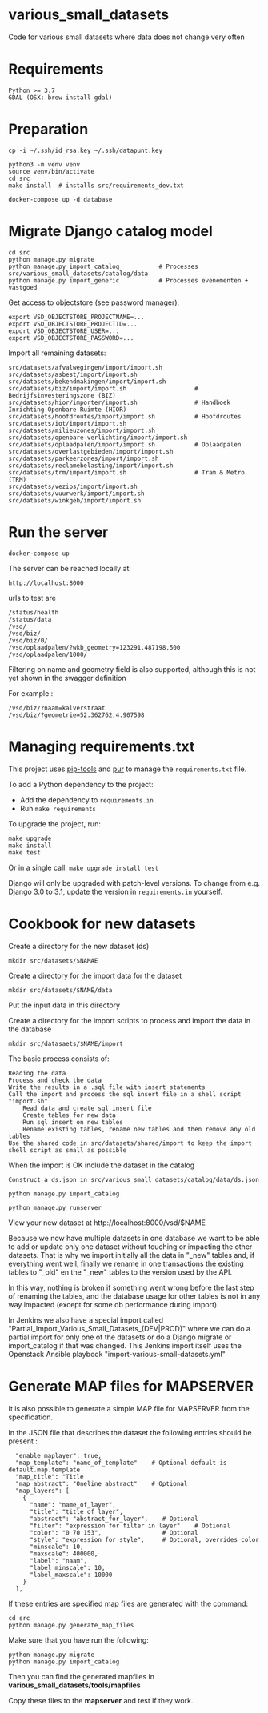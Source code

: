 # various_small_datasets

Code for various small datasets where data does not change very often

# Requirements

    Python >= 3.7
    GDAL (OSX: brew install gdal)

# Preparation

    cp -i ~/.ssh/id_rsa.key ~/.ssh/datapunt.key

    python3 -m venv venv
    source venv/bin/activate
    cd src
    make install  # installs src/requirements_dev.txt

    docker-compose up -d database

# Migrate Django catalog model

    cd src
    python manage.py migrate
    python manage.py import_catalog           # Processes src/various_small_datasets/catalog/data
    python manage.py import_generic           # Processes evenementen + vastgoed

Get access to objectstore (see password manager):

    export VSD_OBJECTSTORE_PROJECTNAME=...
    export VSD_OBJECTSTORE_PROJECTID=...
    export VSD_OBJECTSTORE_USER=...
    export VSD_OBJECTSTORE_PASSWORD=...

Import all remaining datasets:

    src/datasets/afvalwegingen/import/import.sh
    src/datasets/asbest/import/import.sh
    src/datasets/bekendmakingen/import/import.sh
    src/datasets/biz/import/import.sh                   # Bedrijfsinvesteringszone (BIZ)
    src/datasets/hior/importer/import.sh                # Handboek Inrichting Openbare Ruimte (HIOR)
    src/datasets/hoofdroutes/import/import.sh           # Hoofdroutes
    src/datasets/iot/import/import.sh
    src/datasets/milieuzones/import/import.sh
    src/datasets/openbare-verlichting/import/import.sh
    src/datasets/oplaadpalen/import/import.sh           # Oplaadpalen
    src/datasets/overlastgebieden/import/import.sh
    src/datasets/parkeerzones/import/import.sh
    src/datasets/reclamebelasting/import/import.sh
    src/datasets/trm/import/import.sh                   # Tram & Metro (TRM)
    src/datasets/vezips/import/import.sh
    src/datasets/vuurwerk/import/import.sh
    src/datasets/winkgeb/import/import.sh

# Run the server

    docker-compose up

The server can be reached locally at:

    http://localhost:8000

urls to test are

    /status/health
    /status/data
    /vsd/
    /vsd/biz/
    /vsd/biz/0/
    /vsd/oplaadpalen/?wkb_geometry=123291,487198,500
    /vsd/oplaadpalen/1000/

Filtering on name and geometry field is also supported, although this is not yet  shown in the swagger definition

For example :

    /vsd/biz/?naam=kalverstraat
    /vsd/biz/?geometrie=52.362762,4.907598


# Managing requirements.txt

This project uses [pip-tools](https://pypi.org/project/pip-tools/)
and [pur](https://pypi.org/project/pur/) to manage the `requirements.txt` file.

To add a Python dependency to the project:

* Add the dependency to `requirements.in`
* Run `make requirements`

To upgrade the project, run:

    make upgrade
    make install
    make test

Or in a single call: `make upgrade install test`

Django will only be upgraded with patch-level versions.
To change from e.g. Django 3.0 to 3.1, update the version in `requirements.in` yourself.


# Cookbook for new datasets

Create a directory for the new dataset (ds)

    mkdir src/datasets/$NAMAE

Create a directory for the import data for the dataset

    mkdir src/datasets/$NAME/data

Put the input data in this directory

Create a directory for the import scripts to process and import the data in the database

    mkdir src/datasaets/$NAME/import

The basic process consists of:

    Reading the data
    Process and check the data
    Write the results in a .sql file with insert statements
    Call the import and process the sql insert file in a shell script "import.sh"
        Read data and create sql insert file
        Create tables for new data
        Run sql insert on new tables
        Rename existing tables, rename new tables and then remove any old tables
    Use the shared code in src/datasets/shared/import to keep the import shell script as small as possible

When the import is OK include the dataset in the catalog

    Construct a ds.json in src/various_small_datasets/catalog/data/ds.json

    python manage.py import_catalog

    python manage.py runserver

View your new dataset at http://localhost:8000/vsd/$NAME

Because we now have multiple datasets in one database we want to be able to add or update only one dataset
without touching or impacting the other datasets. That is why we import initially all the data in "_new" tables
and, if everything went well, finally we rename in one transactions the existing tables to "_old" en the "_new"
tables to the version used by the API.

In this way, nothing is broken if something went wrong before the last step of renaming the tables, and the database
usage for other tables is not in any way impacted (except for some db performance during import).

In Jenkins we also have a special import called "Partial_Import_Various_Small_Datasets_(DEV|PROD)" where we can
do a partial import for only one of the datasets or do a Django migrate or import_catalog if that was changed.
This Jenkins import itself uses the Openstack Ansible playbook "import-various-small-datasets.yml"

# Generate MAP files for MAPSERVER

It is also possible to generate a simple MAP file for MAPSERVER from the specification.

In the JSON file that describes the dataset the following entries should be present :

      "enable_maplayer": true,
      "map_template": "name_of_template"    # Optional default is default.map.template
      "map_title": "Title
      "map_abstract": "Oneline abstract"    # Optional
      "map_layers": [
        {
          "name": "name_of_layer",
          "title": "title_of_layer",
          "abstract": "abstract_for_layer",    # Optional
          "filter": "expression for filter in layer"    # Optional
          "color": "0 70 153",                 # Optional
          "style": "expression for style",     # Optional, overrides color
          "minscale": 10,
          "maxscale": 400000,
          "label": "naam",
          "label_minscale": 10,
          "label_maxscale": 10000
        }
      ],

 If these entries are specified map files are generated with the command:

    cd src
    python manage.py generate_map_files

Make sure that you have run the following:

    python manage.py migrate
    python manage.py import_catalog

Then you can find the generated mapfiles in **various_small_datasets/tools/mapfiles**

Copy these files to the **mapserver**  and test if they work.
